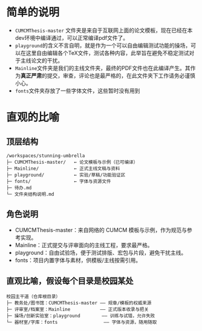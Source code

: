 # 简单的说明

- `CUMCMThesis-master` 文件夹是来自于互联网上面的论文模板，现在已经在本dev环境中编译通过，可以正常编译pdf文件了。
- `playground`的含义不言自明，就是作为一个可以自由编辑测试功能的操场，可以在这里自由编辑各个TeX文件，测试各种内容，此举旨在避免不稳定测试对于主线论文的干扰。
- `Mainline`文件夹是我们的主线文件夹，最终的PDF文件也在此编译产生。其作为**真正严肃**的提交，审查，评论也是最严格的，在此文件夹下工作请务必谨慎小心。
- `fonts`文件夹存放了一些字体文件，这些暂时没有用到

# 直观的比喻

## 顶层结构
```
/workspaces/stunning-umbrella
├─ CUMCMThesis-master/   ← 论文模板与示例（已可编译）
├─ Mainline/             ← 正式主线文稿与资料
├─ playground/           ← 实验/草稿/功能验证区
├─ fonts/                ← 字体与资源文件
├─ 待办.md
└─ 文件夹结构说明.md
```

## 角色说明
- CUMCMThesis-master：来自网络的 CUMCM 模板与示例，作为规范与参考实现。
- Mainline：正式提交与评审面向的主线工程，要求最严格。
- playground：自由试验场，便于测试排版、宏包与片段，避免干扰主线。
- fonts：项目内置字体与素材，供模板/主线按需引用。

## 直观比喻，假设每个目录是校园某处
```
校园主干道（仓库根目录）
├─ 教务处/图书馆：CUMCMThesis-master —— 规章/模板的权威来源
├─ 评审室/档案室：Mainline           —— 正式版本收录与把关
├─ 操场/创新实验室：playground        —— 训练与试错，允许失败
└─ 器材室/字库：fonts                 —— 字体与资源，随用随取
```
